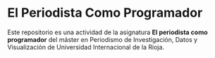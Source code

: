 # El Periodista Como Programador
Este repositorio es una actividad de la asignatura **El periodista como programador** del máster en Periodismo de Investigación, Datos y Visualización de Universidad Internacional de la Rioja.
